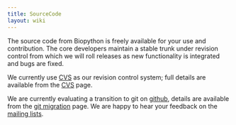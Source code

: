 ```yaml
---
title: SourceCode
layout: wiki
---
```


The source code from Biopython is freely available for your use and
contribution. The core developers maintain a stable trunk under revision
control from which we will roll releases as new functionality is
integrated and bugs are fixed.

We currently use [CVS](CVS "wikilink") as our revision control system;
full details are available from the [CVS](CVS "wikilink") page.

We are currently evaluating a transition to git on
[github](http://www.github.com), details are available from the [git
migration](GitMigration "wikilink") page. We are happy to hear your
feedback on the [ mailing lists](Mailing_lists "wikilink").
